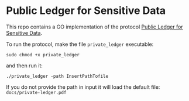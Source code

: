 # Public Ledger for Sensitive Data

This repo contains a GO implementation of the protocol [Public Ledger for Sensitive Data](https://arxiv.org/abs/1906.06912).

To run the protocol, make the file ```private_ledger``` executable:
```
sudo chmod +x private_ledger
```
and then run it:
```
./private_ledger -path InsertPathTofile
```
If you do not provide the path in input it will load the default file: ```docs/private-ledger.pdf```
